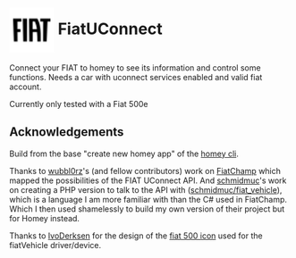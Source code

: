 # <img src="./assets/icon.svg" width="80" height="80" style="vertical-align: middle;"> FiatUConnect

Connect your FIAT to homey to see its information and control some functions. Needs a car with uconnect services enabled and valid fiat account.

Currently only tested with a Fiat 500e

## Acknowledgements

Build from the base "create new homey app" of the [homey cli](https://github.com/athombv/node-homey).

Thanks to [wubbl0rz](https://github.com/wubbl0rz)'s (and fellow contributors) work on 
[FiatChamp](https://github.com/wubbl0rz/FiatChamp) which mapped the possibilities of the FIAT UConnect API. 
And [schmidmuc](https://github.com/schmidmuc)'s work on creating a PHP version to talk to the API with 
([schmidmuc/fiat_vehicle](https://github.com/schmidmuc/fiat_vehicle)), which is a language I am more familiar
with than the C# used in FiatChamp. Which I then used shamelessly to  build my own version of their project
but for Homey instead.

Thanks to [IvoDerksen](https://github.com/IvoDerksen) for the design of the [fiat 500 icon](https://github.com/athombv/homey-vectors-public/commit/3eb90d49283488ad78e34d845aaed1fb0a2442e1) used for the fiatVehicle driver/device.
